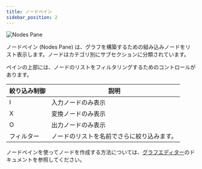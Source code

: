 ```yaml
---
title: ノードペイン
sidebar_position: 2
---
```


![Nodes Pane](/img/shader-editor/nodes-pane.png)

ノードペイン (Nodes Pane) は、グラフを構築するための組み込みノードをリスト表示します。ノードはカテゴリ別にサブセクションに分類されています。

ペインの上部には、ノードのリストをフィルタリングするためのコントロールがあります。

| 絞り込み制御 | 説明 |
|---|---|
| I | 入力ノードのみ表示 |
| X | 変換ノードのみ表示 |
| O | 出力ノードのみ表示
| フィルター | ノードのリストを名前でさらに絞り込みます。 |

ノードペインを使ってノードを作成する方法については、[グラフエディター][2]のドキュメントを参照してください。

[2]: /shader-editor/window-layout/graph-editor
